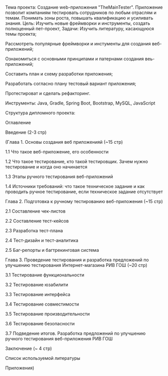 Тема проекта: Создание web-приложения "TheMainTester". Приложение позволит компаниям тестировать сотрудников по любым отраслям и темам. Понимать зоны роста, повышать квалификацию и усиливать знания. Цель: Изучить новые фреймворки и инструменты, создать полноценный пет-проект, Задачи: Изучить литературу, касающуюся темы проекта;

Рассмотреть популярные фреймворки и инстументы для создания веб-приложений;

Ознакомиться с основными принципами и патернами создания веь-приложений;

Составить план и схему разработки приложения;

Разработать согласно плану тестовый вариант приложения;

Протестироват и сделать рефакторинг.

Инструменты: Java, Gradle, Spring Boot, Bootstrap, MySQL, JavaScript

Структура дипломного проекта:

Оглавление

Введение (2-3 стр)

(Глава 1. Основы создания веб приложенияй (~15 стр)

1.1 Что такое веб-приложение, его особенности

1.2 Что такое тестирование, кто такой тестировщик. Зачем нужно тестирование и когда оно начинается

1.3 Этапы ручного тестирования веб-приложений

1.4 Источники требований: что такое техническое задание и как проводить ручное тестирование, если техническое задание отсутствует

Глава 2. Подготовка к ручному тестированию веб-приложения (~15 стр)

2.1 Составление чек-листов

2.2 Составление тест-кейсов

2.3 Разработка тест-плана

2.4 Тест-дизайн и тест-аналитика

2.5 Баг-репорты и багтрекинговая система

Глава 3. Проведение тестирования и разработка предложений по улучшению тестирования Интернет-магазина РИВ ГОШ (~20 стр)

3.1 Тестирование функциональности

3.2 Тестирование юзабилити

3.3 Тестирование интерфейса

3.4 Тестирование совместимости

3.5 Тестирование производительности

3.6 Тестирование безопасности

3.7 Подведение итогов. Разработка предложений по улучшению ручного тестирования веб-приложения РИВ ГОШ

Заключение (~ 4 стр)

Список используемой литературы

Приложения)